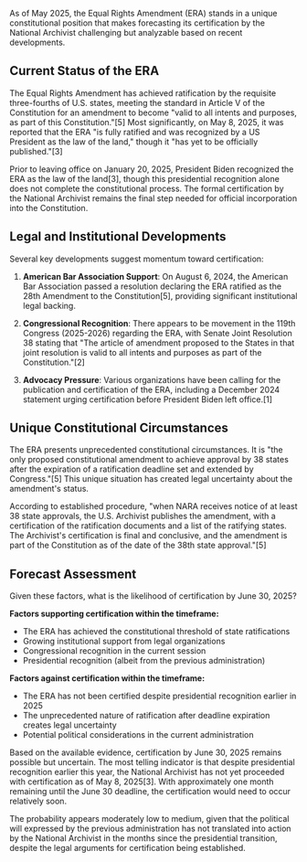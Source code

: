 As of May 2025, the Equal Rights Amendment (ERA) stands in a unique constitutional position that makes forecasting its certification by the National Archivist challenging but analyzable based on recent developments.

## Current Status of the ERA

The Equal Rights Amendment has achieved ratification by the requisite three-fourths of U.S. states, meeting the standard in Article V of the Constitution for an amendment to become "valid to all intents and purposes, as part of this Constitution."[5] Most significantly, on May 8, 2025, it was reported that the ERA "is fully ratified and was recognized by a US President as the law of the land," though it "has yet to be officially published."[3]

Prior to leaving office on January 20, 2025, President Biden recognized the ERA as the law of the land[3], though this presidential recognition alone does not complete the constitutional process. The formal certification by the National Archivist remains the final step needed for official incorporation into the Constitution.

## Legal and Institutional Developments

Several key developments suggest momentum toward certification:

1. **American Bar Association Support**: On August 6, 2024, the American Bar Association passed a resolution declaring the ERA ratified as the 28th Amendment to the Constitution[5], providing significant institutional legal backing.

2. **Congressional Recognition**: There appears to be movement in the 119th Congress (2025-2026) regarding the ERA, with Senate Joint Resolution 38 stating that "The article of amendment proposed to the States in that joint resolution is valid to all intents and purposes as part of the Constitution."[2]

3. **Advocacy Pressure**: Various organizations have been calling for the publication and certification of the ERA, including a December 2024 statement urging certification before President Biden left office.[1]

## Unique Constitutional Circumstances

The ERA presents unprecedented constitutional circumstances. It is "the only proposed constitutional amendment to achieve approval by 38 states after the expiration of a ratification deadline set and extended by Congress."[5] This unique situation has created legal uncertainty about the amendment's status.

According to established procedure, "when NARA receives notice of at least 38 state approvals, the U.S. Archivist publishes the amendment, with a certification of the ratification documents and a list of the ratifying states. The Archivist's certification is final and conclusive, and the amendment is part of the Constitution as of the date of the 38th state approval."[5]

## Forecast Assessment

Given these factors, what is the likelihood of certification by June 30, 2025?

**Factors supporting certification within the timeframe:**
- The ERA has achieved the constitutional threshold of state ratifications
- Growing institutional support from legal organizations
- Congressional recognition in the current session
- Presidential recognition (albeit from the previous administration)

**Factors against certification within the timeframe:**
- The ERA has not been certified despite presidential recognition earlier in 2025
- The unprecedented nature of ratification after deadline expiration creates legal uncertainty
- Potential political considerations in the current administration

Based on the available evidence, certification by June 30, 2025 remains possible but uncertain. The most telling indicator is that despite presidential recognition earlier this year, the National Archivist has not yet proceeded with certification as of May 8, 2025[3]. With approximately one month remaining until the June 30 deadline, the certification would need to occur relatively soon.

The probability appears moderately low to medium, given that the political will expressed by the previous administration has not translated into action by the National Archivist in the months since the presidential transition, despite the legal arguments for certification being established.